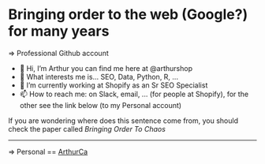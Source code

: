 # Bringing order to the web (Google?) for many years

=> Professional Github account

- 👋  Hi, I’m Arthur you can find me here at @arthurshop
- 👀  What interests me is... SEO, Data, Python, R, ...
- 🌱  I’m currently working at Shopify as an Sr SEO Specialist
- 📫  How to reach me: on Slack, email, ... (for people at Shopify), for the other see the link below (to my Personal account)

If you are wondering where does this sentence come from, you should check the paper called _Bringing Order To Chaos_

---

=> Personal == [ArthurCa](https://github.com/arthurca)
